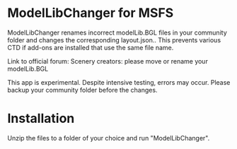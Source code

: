# ModelLibChanger for MSFS  
ModelLibChanger renames incorrect modelLib.BGL files in your community folder and changes the corresponding layout.json..
This prevents various CTD if add-ons are installed that use the same file name.

Link to official forum: Scenery creators: please move or rename your modelLib.BGL

This app is experimental. Despite intensive testing, errors may occur. Please backup your community folder before the changes.
# Installation
Unzip the files to a folder of your choice and run "ModelLibChanger".
